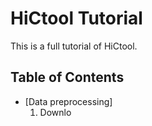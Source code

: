 # HiCtool Tutorial

This is a full tutorial of HiCtool.

## Table of Contents

- [Data preprocessing]
  1. Downlo

